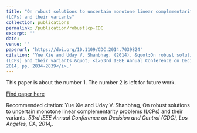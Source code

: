 ```yaml
---
title: "On robust solutions to uncertain monotone linear complementarity problems
(LCPs) and their variants"
collection: publications
permalink: /publication/robustlcp-CDC
excerpt: ''
date: 
venue: ''
paperurl: 'https://doi.org/10.1109/CDC.2014.7039824'
citation: 'Yue Xie and Uday V. Shanbhag. (2014). &quot;On robust solutions to uncertain monotone linear complementarity problems
(LCPs) and their variants.&quot; <i>53rd IEEE Annual Conference on Decision and Control (CDC), Los Angeles, CA,
2014, pp. 2834-2839</i>.'
---
```

This paper is about the number 1. The number 2 is left for future work.

[Find paper here](https://doi.org/10.1109/CDC.2014.7039824)

Recommended citation: Yue Xie and Uday V. Shanbhag, On robust solutions to uncertain monotone linear complementarity problems
(LCPs) and their variants. <i>53rd IEEE Annual Conference on Decision and Control (CDC), Los Angeles, CA, 2014,</i>.
